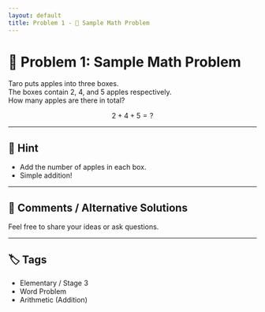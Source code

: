 ```yaml
---
layout: default
title: Problem 1 - 🧮 Sample Math Problem
---
```


# 🧮 Problem 1: Sample Math Problem

Taro puts apples into three boxes.  
The boxes contain 2, 4, and 5 apples respectively.  
How many apples are there in total?

$$
2 + 4 + 5 = ?
$$

---

## 📝 Hint

- Add the number of apples in each box.
- Simple addition!

---

## 💬 Comments / Alternative Solutions

Feel free to share your ideas or ask questions.

---

## 🏷 Tags

- Elementary / Stage 3  
- Word Problem  
- Arithmetic (Addition)
